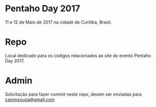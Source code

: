 # Pentaho Day 2017
11 e 12 de Maio de 2017 na cidade de Curitiba, Brasil.

# Repo
Local dedicado para os códigos relacionados ao site do evento Pentaho Day 2017.

# Admin
Solicitação para fazer commit neste repo, devem ser enviadas para caiomsouza@gmail.com
